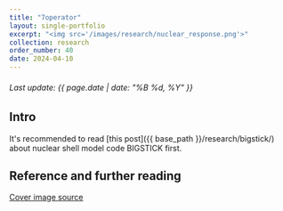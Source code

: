 ```yaml
---
title: "7operator"
layout: single-portfolio
excerpt: "<img src='/images/research/nuclear_response.png'>"
collection: research
order_number: 40
date: 2024-04-10
---
```

<h6>Last update: {{ page.date | date: "%B %d, %Y" }}</h6>

## Intro
It's recommended to read [this post]({{ base_path }}/research/bigstick/) about nuclear shell model code BIGSTICK first.

<!-- TODO:
  - Add my script to convert .dres to .dat
-->


## Reference and further reading
[Cover image source](https://www.researchgate.net/figure/Electroweak-nuclear-response-as-a-function-of-the-energy-transfer-The-dominant-channels_fig1_325873651)